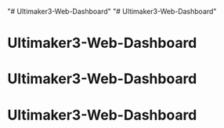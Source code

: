 "# Ultimaker3-Web-Dashboard" 
"# Ultimaker3-Web-Dashboard" 
# Ultimaker3-Web-Dashboard
# Ultimaker3-Web-Dashboard
# Ultimaker3-Web-Dashboard
